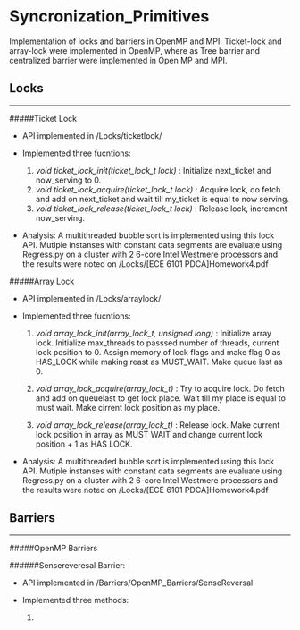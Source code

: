 # Syncronization_Primitives
Implementation of locks and barriers in OpenMP and MPI. Ticket-lock and array-lock were implemented in OpenMP, where as Tree barrier and centralized barrier were implemented in Open MP and MPI.

## Locks
------------------------
#####Ticket Lock

* API implemented in /Locks/ticketlock/
* Implemented three fucntions:

  1. *void ticket_lock_init(ticket_lock_t lock)* 	    : Initialize next_ticket and now_serving to 0.
  2. *void ticket_lock_acquire(ticket_lock_t lock)* 	: Acquire lock, do fetch and add on next_ticket and wait till my_ticket is equal to now serving.
  3. *void ticket_lock_release(ticket_lock_t lock)*	  : Release lock, increment now_serving.
  
* Analysis: A multithreaded bubble sort is implemented using this lock API. Mutiple instanses with constant data segments are evaluate using Regress.py on a cluster with 2 6-core Intel Westmere processors and the results were noted on /Locks/[ECE 6101 PDCA]Homework4.pdf

#####Array Lock
* API implemented in /Locks/arraylock/
* Implemented three fucntions:

  1. *void array_lock_init(array_lock_t, unsigned long)* : Initialize array lock. Initialize max_threads to passsed number of threads, current lock position to 0. Assign memory of lock flags and make flag 0 as HAS_LOCK while making reast as MUST_WAIT. Make queue last as 0.

  2. *void array_lock_acquire(array_lock_t)* : Try to acquire lock. Do fetch and add on queuelast to get lock place. Wait till my place is equal to must wait. Make cirrent lock position as my place. 
 
  3. *void array_lock_release(array_lock_t)* : Release lock. Make current lock position in array as MUST WAIT and change current lock position + 1 as HAS LOCK.
  
* Analysis: A multithreaded bubble sort is implemented using this lock API. Mutiple instanses with constant data segments are evaluate using Regress.py on a cluster with 2 6-core Intel Westmere processors and the results were noted on /Locks/[ECE 6101 PDCA]Homework4.pdf

## Barriers
------------------------
#####OpenMP Barriers

######Sensereveresal Barrier:
* API implemented in /Barriers/OpenMP_Barriers/SenseReversal
* Implemented three methods:
  
  1. 

